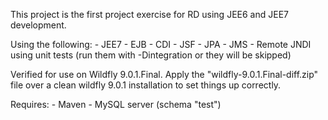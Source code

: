 This project is the first project exercise for RD using JEE6 and JEE7 development.

Using the following:
    - JEE7
    - EJB
    - CDI
    - JSF
    - JPA
    - JMS
    - Remote JNDI using unit tests (run them with -Dintegration or they will be skipped)

Verified for use on Wildfly 9.0.1.Final. Apply the "wildfly-9.0.1.Final-diff.zip" file over a clean wildfly 9.0.1 installation to set things up correctly.

Requires:
    - Maven
    - MySQL server (schema "test")